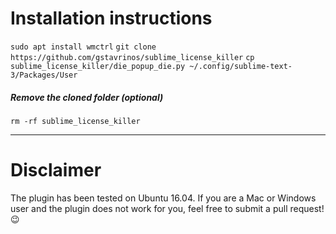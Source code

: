 # Installation instructions
`sudo apt install wmctrl`
`git clone https://github.com/gstavrinos/sublime_license_killer`
`cp sublime_license_killer/die_popup_die.py ~/.config/sublime-text-3/Packages/User`
##### Remove the cloned folder (optional)
`rm -rf sublime_license_killer`

---
# Disclaimer
The plugin has been tested on Ubuntu 16.04. If you are a Mac or Windows user and the plugin does not work for you, feel free to submit a pull request! :wink:
